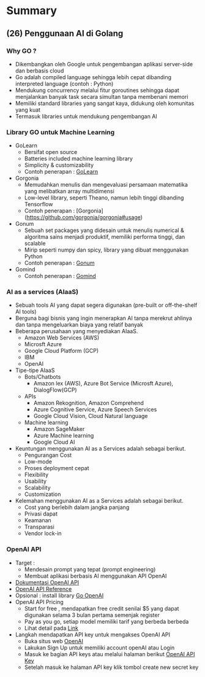 # Summary

## (26) Penggunaan AI di Golang

### Why GO ?
- Dikembangkan oleh Google untuk pengembangan aplikasi server-side dan berbasis cloud
- Go adalah compiled language sehingga lebih cepat dibanding interpreted language (contoh : Python)
- Mendukung concurrency melalui fitur goroutines sehingga dapat menjalankan banyak task secara simultan tanpa membenani memori
- Memiliki standard libraries yang sangat kaya, didukung oleh komunitas yang kuat
- Termasuk libraries untuk mendukung pengembangan AI

### Library GO untuk Machine Learning
- GoLearn 
    - Bersifat open source
    - Batteries included machine learning library
    - Simplicity & customizability
    - Contoh penerapan : [GoLearn](https://github.com/sjwhitworth/golearn#getting-started)
- Gorgonia 
    - Memudahkan menulis dan mengevaluasi persamaan matematika yang melibatkan array multidimensi
    - Low-level library, seperti Theano, namun lebih tinggi dibanding Tensorflow
    - Contoh penerapan :  [Gorgonia] (https://github.com/gorgonia/gorgonia#usage)
- Gonum
    - Sebuah set packages yang didesain untuk menulis numerical & algoritma sains menjadi produktif, memiliki performa tinggi, dan scalable
    - Mirip seperti numpy dan spicy, library yang dibuat menggunakan Python
    - Contoh penerapan : [Gonum](https://www.gonum.org/post/intro_to_gonum/)
- Gomind
    - Contoh penerapan : [Gomind](https://github.com/surenderthakran/gomind#usage)

### AI as a services (AIaaS)
- Sebuah tools AI yang dapat segera digunakan (pre-built or off-the-shelf AI tools)
- Berguna bagi bisnis yang ingin menerapkan AI tanpa merekrut ahlinya dan tanpa mengeluarkan biaya yang relatif banyak
- Beberapa perusahaan yang menyediakan AIaaS.
    - Amazon Web Services (AWS)
    - Microsft Azure
    - Google Cloud Platform (GCP)
    - IBM
    - OpenAI
- Tipe-tipe AIaaS
    - Bots/Chatbots
        - Amazon lex (AWS), Azure Bot Service (Microsft Azure), DialogFlow(GCP)
    - APIs 
        - Amazon Rekognition, Amazon Comprehend
        - Azure Cognitive Service, Azure Speech Services
        - Google Cloud Vision, Cloud Natural language
    - Machine learning
        - Amazon SageMaker
        - Azure Machine learning
        - Google Cloud AI
- Keuntungan menggunakan AI as a Services adalah sebagai berikut.
    - Pengurangan Cost 
    - Low-mode
    - Proses deployment cepat
    - Flexibility
    - Usability
    - Scalability
    - Customization
- Kelemahan menggunakan AI as a Services adalah sebagai berikut.
    - Cost yang berlebih dalam jangka panjang
    - Privasi dapat
    - Keamanan
    - Transparasi
    - Vendor lock-in

### OpenAI API
- Target :
    - Mendesain prompt yang tepat (prompt engineering)
    - Membuat aplikasi berbasis AI menggunakan API OpenAI
- [Dokumentasi OpenAI API](https://platform.openai.com/docs/introduction)
- [OpenAI API Reference](https://platform.openai.com/docs/api-reference/introduction)
- Opsional : install library [Go OpenAI](https://github.com/sashabaranov/go-openai)
- OpenAI API Pricing
    - Start for free , mendapatkan free credit senilai $5 yang dapat digunakan selama 3 bulan pertama semenjak register
    - Pay as you go, setiap model memiliki tarif yang berbeda berbeda
    - Lihat detail pada [Link](https://openai.com/pricing)
- Langkah mendapatkan API key untuk mengakses OpenAI API
    - Buka situs web [OpenAI](https://platform.openai.com/docs/api-reference)
    - Lakukan Sign Up untuk memiliki account openAI atau Login
    - Masuk ke bagian API keys atau melalui halaman berikut [OpenAI API Key](https://platform.openai.com/account/api-keys)
    - Setelah masuk ke halaman API key klik tombol create new secret key